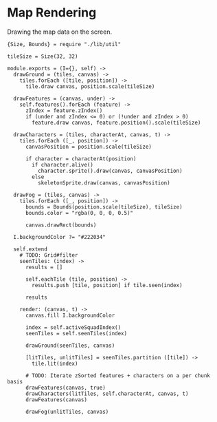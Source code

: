 Map Rendering
=============

Drawing the map data on the screen.

    {Size, Bounds} = require "./lib/util"

    tileSize = Size(32, 32)

    module.exports = (I={}, self) ->
      drawGround = (tiles, canvas) ->
        tiles.forEach ([tile, position]) ->
          tile.draw canvas, position.scale(tileSize)
  
      drawFeatures = (canvas, under) ->
        self.features().forEach (feature) ->
          zIndex = feature.zIndex()
          if (under and zIndex <= 0) or (!under and zIndex > 0)
            feature.draw canvas, feature.position().scale(tileSize)
  
      drawCharacters = (tiles, characterAt, canvas, t) ->
        tiles.forEach ([_, position]) ->
          canvasPosition = position.scale(tileSize)
  
          if character = characterAt(position)
            if character.alive()
              character.sprite().draw(canvas, canvasPosition)
            else
              skeletonSprite.draw(canvas, canvasPosition)
  
      drawFog = (tiles, canvas) ->
        tiles.forEach ([_, position]) ->
          bounds = Bounds(position.scale(tileSize), tileSize)
          bounds.color = "rgba(0, 0, 0, 0.5)"
  
          canvas.drawRect(bounds)

      I.backgroundColor ?= "#222034"

      self.extend
        # TODO: Grid#filter
        seenTiles: (index) ->
          results = []

          self.eachTile (tile, position) ->
            results.push [tile, position] if tile.seen(index)

          results

        render: (canvas, t) ->
          canvas.fill I.backgroundColor

          index = self.activeSquadIndex()
          seenTiles = self.seenTiles(index)

          drawGround(seenTiles, canvas)

          [litTiles, unlitTiles] = seenTiles.partition ([tile]) ->
            tile.lit(index)

          # TODO: Iterate zSorted features + characters on a per chunk basis
          drawFeatures(canvas, true)
          drawCharacters(litTiles, self.characterAt, canvas, t)
          drawFeatures(canvas)

          drawFog(unlitTiles, canvas)
